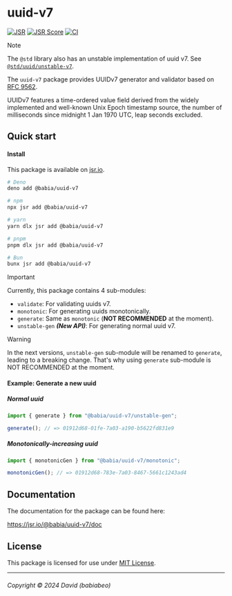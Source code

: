 # uuid-v7

[![JSR](https://jsr.io/badges/@babia/uuid-v7)][jsr]
[![JSR Score](https://jsr.io/badges/@babia/uuid-v7/score)][jsr]
[![CI](https://github.com/babiabeo/uuid-v7/actions/workflows/ci.yml/badge.svg)](https://github.com/babiabeo/uuid-v7/actions/workflows/ci.yml)

> [!NOTE]
> The `@std` library also has an unstable implementation of uuid v7. See
> [`@std/uuid/unstable-v7`](https://jsr.io/@std/uuid/doc/unstable-v7/~).

The `uuid-v7` package provides UUIDv7 generator and validator based on
[RFC 9562][rfc].

UUIDv7 features a time-ordered value field derived from the widely implemented
and well-known Unix Epoch timestamp source, the number of milliseconds since
midnight 1 Jan 1970 UTC, leap seconds excluded.

## Quick start

#### Install

This package is available on [jsr.io][jsr].

```sh
# Deno
deno add @babia/uuid-v7

# npm
npx jsr add @babia/uuid-v7

# yarn
yarn dlx jsr add @babia/uuid-v7

# pnpm
pnpm dlx jsr add @babia/uuid-v7

# Bun
bunx jsr add @babia/uuid-v7
```

> [!IMPORTANT]
> Currently, this package contains 4 sub-modules:
>
> - `validate`: For validating uuids v7.
> - `monotonic`: For generating uuids monotonically.
> - `generate`: Same as `monotonic` (**NOT RECOMMENDED** at the moment).
> - `unstable-gen` **_(New API)_**: For generating normal uuid v7.

> [!WARNING]
> In the next versions, `unstable-gen` sub-module will be renamed to `generate`,
> leading to a breaking change. That's why using `generate` sub-module is NOT
> RECOMMENDED at the moment.

#### Example: Generate a new uuid

##### Normal uuid

```ts
import { generate } from "@babia/uuid-v7/unstable-gen";

generate(); // => 01912d68-01fe-7a03-a190-b5622fd831e9
```

##### Monotonically-increasing uuid

```ts
import { monotonicGen } from "@babia/uuid-v7/monotonic";

monotonicGen(); // => 01912d68-783e-7a03-8467-5661c1243ad4
```

## Documentation

The documentation for the package can be found here:

https://jsr.io/@babia/uuid-v7/doc

## License

This package is licensed for use under [MIT License](./LICENSE).

[jsr]: https://jsr.io/@babia/uuid-v7
[rfc]: https://datatracker.ietf.org/doc/html/rfc9562#name-uuid-version-7

---

###### Copyright &copy; 2024 David (babiabeo)
